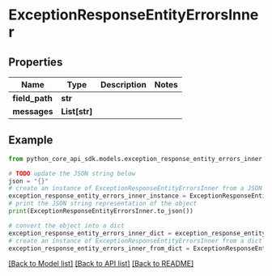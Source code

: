 # ExceptionResponseEntityErrorsInner


## Properties

Name | Type | Description | Notes
------------ | ------------- | ------------- | -------------
**field_path** | **str** |  | 
**messages** | **List[str]** |  | 

## Example

```python
from python_core_api_sdk.models.exception_response_entity_errors_inner import ExceptionResponseEntityErrorsInner

# TODO update the JSON string below
json = "{}"
# create an instance of ExceptionResponseEntityErrorsInner from a JSON string
exception_response_entity_errors_inner_instance = ExceptionResponseEntityErrorsInner.from_json(json)
# print the JSON string representation of the object
print(ExceptionResponseEntityErrorsInner.to_json())

# convert the object into a dict
exception_response_entity_errors_inner_dict = exception_response_entity_errors_inner_instance.to_dict()
# create an instance of ExceptionResponseEntityErrorsInner from a dict
exception_response_entity_errors_inner_from_dict = ExceptionResponseEntityErrorsInner.from_dict(exception_response_entity_errors_inner_dict)
```
[[Back to Model list]](../README.md#documentation-for-models) [[Back to API list]](../README.md#documentation-for-api-endpoints) [[Back to README]](../README.md)



